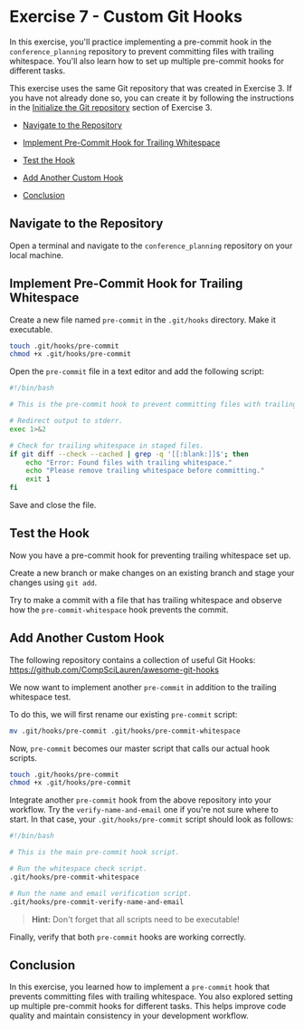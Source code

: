 # Exercise 7 - Custom Git Hooks

In this exercise, you'll practice implementing a pre-commit hook in the `conference_planning` repository to prevent committing files with trailing whitespace. You'll also learn how to set up multiple pre-commit hooks for different tasks.

This exercise uses the same Git repository that was created in Exercise 3. If you have not already done so, you can create it by following the instructions in the [Initialize the Git repository](./Exercise_3.md#initialize) section of Exercise 3.

* [Navigate to the Repository](#navigate)

* [Implement Pre-Commit Hook for Trailing Whitespace](#whitespace)

* [Test the Hook](#test)

* [Add Another Custom Hook](#another)

* [Conclusion](#conclusion)

## Navigate to the Repository <a name="navigate"></a>

Open a terminal and navigate to the `conference_planning` repository on your local machine.

## Implement Pre-Commit Hook for Trailing Whitespace <a name="whitespace"></a>

Create a new file named `pre-commit` in the `.git/hooks` directory. Make it executable.

```sh
touch .git/hooks/pre-commit
chmod +x .git/hooks/pre-commit
```

Open the `pre-commit` file in a text editor and add the following script:

```bash
#!/bin/bash

# This is the pre-commit hook to prevent committing files with trailing whitespace.

# Redirect output to stderr.
exec 1>&2

# Check for trailing whitespace in staged files.
if git diff --check --cached | grep -q '[[:blank:]]$'; then
    echo "Error: Found files with trailing whitespace."
    echo "Please remove trailing whitespace before committing."
    exit 1
fi
```

Save and close the file.

## Test the Hook <a name="test"></a>

Now you have a pre-commit hook for preventing trailing whitespace set up.

Create a new branch or make changes on an existing branch and stage your changes using `git add`.

Try to make a commit with a file that has trailing whitespace and observe how the `pre-commit-whitespace` hook prevents the commit.

## Add Another Custom Hook <a name="another"></a>

The following repository contains a collection of useful Git Hooks: https://github.com/CompSciLauren/awesome-git-hooks

We now want to implement another `pre-commit` in addition to the trailing whitespace test.

To do this, we will first rename our existing `pre-commit` script:

```sh
mv .git/hooks/pre-commit .git/hooks/pre-commit-whitespace
```

Now, `pre-commit` becomes our master script that calls our actual hook scripts.

```sh
touch .git/hooks/pre-commit
chmod +x .git/hooks/pre-commit
```

Integrate another `pre-commit` hook from the above repository into your workflow. Try the `verify-name-and-email` one if you're not sure where to start. In that case, your `.git/hooks/pre-commit` script should look as follows:

```bash
#!/bin/bash

# This is the main pre-commit hook script.

# Run the whitespace check script.
.git/hooks/pre-commit-whitespace

# Run the name and email verification script.
.git/hooks/pre-commit-verify-name-and-email
```

> **Hint:** Don't forget that all scripts need to be executable! 

Finally, verify that both `pre-commit` hooks are working correctly.

## Conclusion <a name="conclusion"></a>

In this exercise, you learned how to implement a `pre-commit` hook that prevents committing files with trailing whitespace. You also explored setting up multiple pre-commit hooks for different tasks. This helps improve code quality and maintain consistency in your development workflow.

